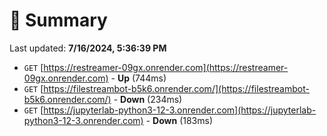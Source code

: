 # 📖 Summary
Last updated: **7/16/2024, 5:36:39 PM**

- `GET` [https://restreamer-09gx.onrender.com](https://restreamer-09gx.onrender.com) - **Up** (744ms)
- `GET` [https://filestreambot-b5k6.onrender.com/](https://filestreambot-b5k6.onrender.com/) - **Down** (234ms)
- `GET` [https://jupyterlab-python3-12-3.onrender.com](https://jupyterlab-python3-12-3.onrender.com) - **Down** (183ms)
